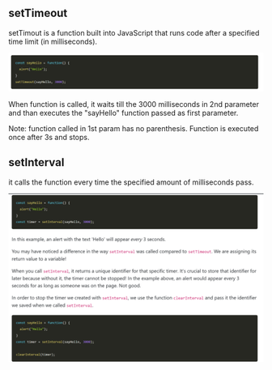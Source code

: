## setTimeout

setTimout is a function built into JavaScript that runs code after a specified time limit (in milliseconds).

![](image/setTimeout.PNG)

When function is called, it waits till the 3000 milliseconds in 2nd parameter and than executes the "sayHello" function passed as first parameter.

Note: function called in 1st param has no parenthesis.
Function is executed once after 3s and stops.

## setInterval

it calls the function every time the specified amount of milliseconds pass.

![](image/setInterval.PNG)
